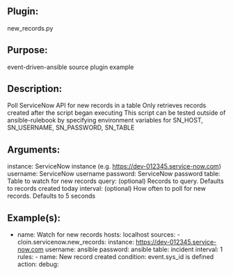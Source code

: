## Plugin:

new_records.py

## Purpose:

event-driven-ansible source plugin example

## Description:

Poll ServiceNow API for new records in a table
    Only retrieves records created after the script began executing
    This script can be tested outside of ansible-rulebook by specifying
    environment variables for SN_HOST, SN_USERNAME, SN_PASSWORD, SN_TABLE

## Arguments:

instance: ServiceNow instance (e.g. https://dev-012345.service-now.com)
    username: ServiceNow username
    password: ServiceNow password
    table:    Table to watch for new records
    query:    (optional) Records to query. Defaults to records created today
    interval: (optional) How often to poll for new records. Defaults to 5 seconds

## Example(s):

- name: Watch for new records
        hosts: localhost
        sources:
        - cloin.servicenow.new_records:
            instance: https://dev-012345.service-now.com
            username: ansible
            password: ansible
            table: incident
            interval: 1
        rules:
        - name: New record created
            condition: event.sys_id is defined
            action:
            debug:

